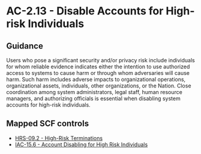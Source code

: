 # AC-2.13 - Disable Accounts for High-risk Individuals
## Guidance
Users who pose a significant security and/or privacy risk include individuals for whom reliable evidence indicates either the intention to use authorized access to systems to cause harm or through whom adversaries will cause harm. Such harm includes adverse impacts to organizational operations, organizational assets, individuals, other organizations, or the Nation. Close coordination among system administrators, legal staff, human resource managers, and authorizing officials is essential when disabling system accounts for high-risk individuals.
## Mapped SCF controls
- [HRS-09.2 - High-Risk Terminations](../scf/hrs-092-high-riskterminations.md)
- [IAC-15.6 - Account Disabling for High Risk Individuals](../scf/iac-156-accountdisablingforhighriskindividuals.md)